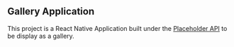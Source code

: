 ## Gallery Application

This project is a React Native Application built under the [Placeholder API](https://jsonplaceholder.typicode.com) to be display as a gallery.